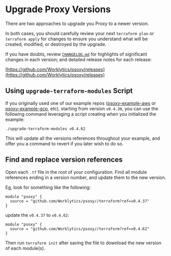 # Upgrade Proxy Versions

There are two approaches to upgrade you Proxy to a newer version.

In both cases, you should carefully review your next `terraform plan` or `terraform apply` for changes to ensure you understand what will be created, modified, or destroyed by the upgrade.

If you have doubts, review [`CHANGELOG.md`](https://github.com/Worklytics/psoxy/blob/main/CHANGELOG.md) for highlights of significant changes in each version; and detailed release notes for each release:

[https://github.com/Worklytics/psoxy/releases](https://github.com/Worklytics/psoxy/releases)

## Using `upgrade-terraform-modules` Script

If you originally used one of our example repos ([psoxy-example-aws](https://github.com/Worklytics/psoxy-example-aws) or [psoxy-example-gcp](https://github.com/Worklytics/psoxy-example-gcp), etc), starting from version `v0.4.30`, you can use the following command leveraging a script creating when you initialized the example:

```shell
./upgrade-terraform-modules v0.4.62
```

This will update all the versions references throughout your example, and offer you a command to revert if you later wish to do so.

## Find and replace version references

Open each `.tf` file in the root of your configuration. Find all module references ending in a version number, and update them to the new version.

Eg, look for something like the following:

```hcl
module "psoxy" {
  source = "github.com/Worklytics/psoxy//terraform?ref=v0.4.37"
}
```

update the `v0.4.37` to `v0.4.62`:

```hcl
module "psoxy" {
  source = "github.com/Worklytics/psoxy//terraform?ref=v0.4.62"
}
```

Then run `terraform init` after saving the file to download the new version of each module(s).
